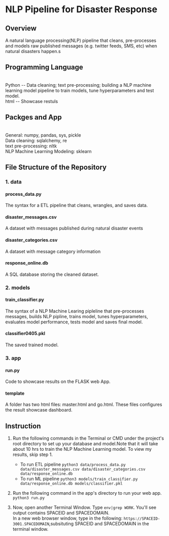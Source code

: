 # NLP Pipeline for Disaster Response

## Overview 
A natural language processing(NLP) pipeline that cleans, pre-processes and models raw published messages (e.g. twitter feeds, SMS, etc) when natural disasters happen.s

## Programming Language
<br> Python -- Data cleaning; text pre-processing; building a NLP machine learning model pipeline to train models, tune hyperparameters and test model. 
<br>html -- Showcase restuls

## Packges and App
<br>General: numpy, pandas, sys, pickle
<br>Data cleaning: sqlalchemy, re 
<br>text pre-processing: nltk
<br>NLP Machine Learning Modeling: sklearn

## File Structure of the Repository

### 1. data
#### process_data.py
The syntax for a ETL pipeline that cleans, wrangles, and saves data.
#### disaster_messages.csv
A dataset with messages published during natural disaster events
#### disaster_categories.csv
A dataset with message category information 
#### response_online.db
A SQL database storing the cleaned dataset.
### 2. models

#### train_classifier.py
The syntax of a NLP Machine Learing pipleline that pre-processes messages, builds NLP pipline, trains model, tunes hyperparameters, evaluates model performance, tests model and saves final model.
#### classifier0405.pkl
The saved trained model.

### 3. app
#### run.py
Code to showcase results on the FLASK web App. 
#### template
A folder has two html files: master.html and go.html. These files configures the result showcase dashboard.

## Instruction
1. Run the following commands in the Terminal or CMD under the project's root directory to set up your database and model.Note that it will take about 10 hrs to train the NLP Machine Learning model. To view my results, skip step 1. 

    - To run ETL pipeline
        `python3 data/process_data.py data/disaster_messages.csv data/disaster_categories.csv data/response_online.db`
    - To run ML pipeline 
        `python3 models/train_classifier.py data/response_online.db models/classifier.pkl`

2. Run the following command in the app's directory to run your web app.
    `python3 run.py`

3. Now, open another Terminal Window. Type `env|grep WORK`. You'll see output contains SPACEID and SPACEDOMAIN. 
<br> In a new web browser window, type in the following: `https://SPACEID-3001.SPACEDOMAIN`,subsituting SPACEID and SPACEDOMAIN in the terminal window. 



